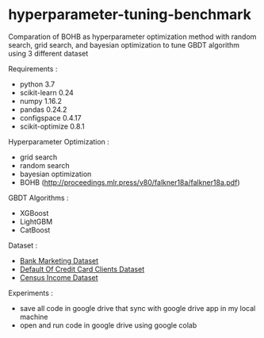 # hyperparameter-tuning-benchmark
Comparation of BOHB as hyperparameter optimization method with random search, grid search, and bayesian optimization to tune GBDT algorithm using 3 different dataset 

Requirements : 
- python 3.7 
- scikit-learn  0.24 
- numpy 1.16.2 
- pandas 0.24.2 
- configspace 0.4.17
- scikit-optimize 0.8.1

Hyperparameter Optimization : 
- grid search
- random search
- bayesian optimization 
- BOHB (http://proceedings.mlr.press/v80/falkner18a/falkner18a.pdf) 

GBDT Algorithms : 
- XGBoost 
- LightGBM
- CatBoost 

Dataset : 
- [Bank Marketing Dataset](https://archive.ics.uci.edu/ml/datasets/Bank+Marketing)
- [Default Of Credit Card Clients Dataset](https://archive.ics.uci.edu/ml/datasets/default+of+credit+card+clients)
- [Census Income Dataset](http://archive.ics.uci.edu/ml/datasets/Census+Income)

Experiments :
- save all code in google drive that sync with google drive app in my local machine 
- open and run code in google drive using google colab 

